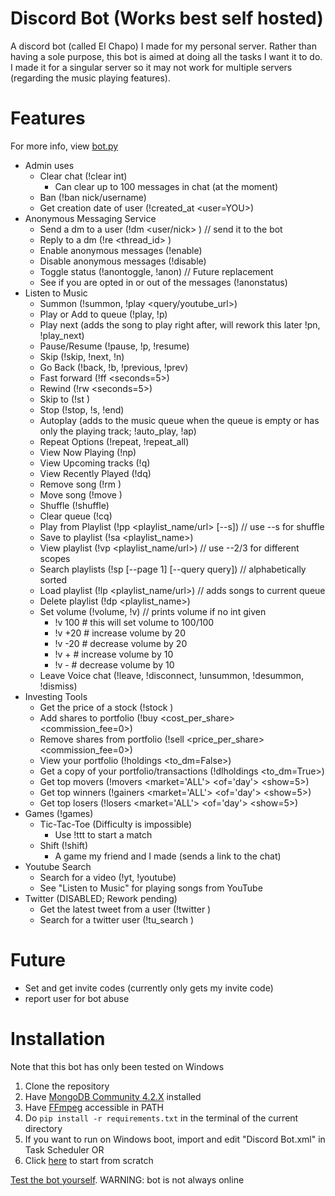 # Discord Bot (Works best self hosted)
A discord bot (called El Chapo) I made for my personal server.
Rather than having a sole purpose, this bot is aimed at doing all the tasks I want it to do. I made it for a singular
server so it may not work for multiple servers (regarding the music playing features).

# Features
For more info, view [bot.py](../master/bot.py)

- Admin uses
    - Clear chat (!clear int)
        - Can clear up to 100 messages in chat (at the moment)
    - Ban (!ban nick/username)
    - Get creation date of user (!created_at <user=YOU>)
- Anonymous Messaging Service
    - Send a dm to a user (!dm <user/nick> <message>) // send it to the bot
    - Reply to a dm (!re <thread_id> <message>)
    - Enable anonymous messages (!enable)
    - Disable anonymous messages (!disable)
    - Toggle status (!anontoggle, !anon)  // Future replacement
    - See if you are opted in or out of the messages (!anonstatus)
- Listen to Music
    - Summon (!summon, !play <query/youtube_url>)
    - Play or Add to queue (!play, !p)
    - Play next (adds the song to play right after, will rework this later !pn, !play_next)
    - Pause/Resume (!pause, !p, !resume)
    - Skip (!skip, !next, !n)
    - Go Back (!back, !b, !previous, !prev)
    - Fast forward (!ff <seconds=5>)
    - Rewind (!rw <seconds=5>)
    - Skip to (!st <seconds>)
    - Stop (!stop, !s, !end)
    - Autoplay (adds to the music queue when the queue is empty or has only the playing track; !auto_play, !ap)
    - Repeat Options (!repeat, !repeat_all)
    - View Now Playing (!np)
    - View Upcoming tracks (!q)
    - View Recently Played (!dq)
    - Remove song (!rm <index>)
    - Move song (!move <from> <to>)
    - Shuffle (!shuffle)
    - Clear queue (!cq)
    - Play from Playlist (!pp <playlist_name/url> [--s])  // use --s for shuffle
    - Save to playlist (!sa <playlist_name>)
    - View playlist (!vp <playlist_name/url>)  // use --2/3 for different scopes
    - Search playlists (!sp [--page 1] [--query query])  // alphabetically sorted
    - Load playlist (!lp <playlist_name/url>)  // adds songs to current queue
    - Delete playlist (!dp <playlist_name>)
    - Set volume (!volume, !v)  // prints volume if no int given
        - !v 100  # this will set volume to 100/100
        - !v +20  # increase volume by 20
        - !v -20  # decrease volume by 20
        - !v +  # increase volume by 10
        - !v -  # decrease volume by 10
    - Leave Voice chat (!leave, !disconnect, !unsummon, !desummon, !dismiss)
- Investing Tools
    - Get the price of a stock (!stock <ticker>)
    - Add shares to portfolio (!buy <ticker> <cost_per_share> <shares> <commission_fee=0>)
    - Remove shares from portfolio (!sell <ticker> <price_per_share> <shares> <commission_fee=0>)
    - View your portfolio (!holdings <to_dm=False>)
    - Get a copy of your portfolio/transactions (!dlholdings <to_dm=True>)
    - Get top movers (!movers <market='ALL'> <of='day'> <show=5>)
    - Get top winners (!gainers <market='ALL'> <of='day'> <show=5>)
    - Get top losers (!losers <market='ALL'> <of='day'> <show=5>)
- Games (!games)
    - Tic-Tac-Toe (Difficulty is impossible)
        - Use !ttt to start a match
    - Shift (!shift)
        - A game my friend and I made (sends a link to the chat)
- Youtube Search
    - Search for a video (!yt, !youtube)
    - See "Listen to Music" for playing songs from YouTube
- Twitter (DISABLED; Rework pending)
    - Get the latest tweet from a user (!twitter <user>)
    - Search for a twitter user (!tu_search <query>)

# Future
- Set and get invite codes (currently only gets my invite code)
- report user for bot abuse

# Installation
Note that this bot has only been tested on Windows
1. Clone the repository
2. Have [MongoDB Community 4.2.X](https://www.mongodb.com/download-center/community) installed
3. Have [FFmpeg](https://www.ffmpeg.org/download.html) accessible in PATH
4. Do `pip install -r requirements.txt` in the terminal of the current directory
5. If you want to run on Windows boot, import and edit "Discord Bot.xml" in Task Scheduler OR
6. Click [here](https://medium.com/@elijahlopezz/python-and-background-tasks-4f70b4a2efd8) to start from scratch

[Test the bot yourself](https://discordapp.com/oauth2/authorize?&client_id=282274755426385921&scope=bot&permissions=8).
WARNING: bot is not always online
